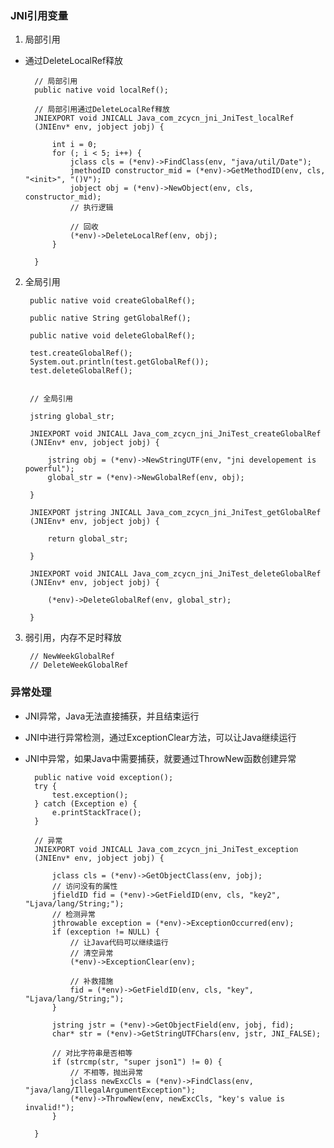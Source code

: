 ### JNI引用变量

1. 局部引用  

- 通过DeleteLocalRef释放  

        // 局部引用
        public native void localRef();

        // 局部引用通过DeleteLocalRef释放
        JNIEXPORT void JNICALL Java_com_zcycn_jni_JniTest_localRef
        (JNIEnv* env, jobject jobj) {

            int i = 0;
            for (; i < 5; i++) {
                jclass cls = (*env)->FindClass(env, "java/util/Date");
                jmethodID constructor_mid = (*env)->GetMethodID(env, cls, "<init>", "()V");
                jobject obj = (*env)->NewObject(env, cls, constructor_mid);
                // 执行逻辑

                // 回收
                (*env)->DeleteLocalRef(env, obj);
            }

        }

2. 全局引用 

        public native void createGlobalRef();
        
        public native String getGlobalRef();
        
        public native void deleteGlobalRef();     

        test.createGlobalRef();
		System.out.println(test.getGlobalRef());
		test.deleteGlobalRef();   


        // 全局引用

        jstring global_str;

        JNIEXPORT void JNICALL Java_com_zcycn_jni_JniTest_createGlobalRef
        (JNIEnv* env, jobject jobj) {

            jstring obj = (*env)->NewStringUTF(env, "jni developement is powerful");
            global_str = (*env)->NewGlobalRef(env, obj);

        }

        JNIEXPORT jstring JNICALL Java_com_zcycn_jni_JniTest_getGlobalRef
        (JNIEnv* env, jobject jobj) {

            return global_str;

        }

        JNIEXPORT void JNICALL Java_com_zcycn_jni_JniTest_deleteGlobalRef
        (JNIEnv* env, jobject jobj) {

            (*env)->DeleteGlobalRef(env, global_str);

        }        

3. 弱引用，内存不足时释放

        // NewWeekGlobalRef
        // DeleteWeekGlobalRef        

### 异常处理  

- JNI异常，Java无法直接捕获，并且结束运行  
- JNI中进行异常检测，通过ExceptionClear方法，可以让Java继续运行  
- JNI中异常，如果Java中需要捕获，就要通过ThrowNew函数创建异常  

	    public native void exception();        
        try {
			test.exception();
		} catch (Exception e) {
			e.printStackTrace();
		}  

        // 异常
        JNIEXPORT void JNICALL Java_com_zcycn_jni_JniTest_exception
        (JNIEnv* env, jobject jobj) {

            jclass cls = (*env)->GetObjectClass(env, jobj);
            // 访问没有的属性
            jfieldID fid = (*env)->GetFieldID(env, cls, "key2", "Ljava/lang/String;");
            // 检测异常
            jthrowable exception = (*env)->ExceptionOccurred(env);
            if (exception != NULL) {
                // 让Java代码可以继续运行
                // 清空异常
                (*env)->ExceptionClear(env);

                // 补救措施
                fid = (*env)->GetFieldID(env, cls, "key", "Ljava/lang/String;");
            }

            jstring jstr = (*env)->GetObjectField(env, jobj, fid);
            char* str = (*env)->GetStringUTFChars(env, jstr, JNI_FALSE);

            // 对比字符串是否相等
            if (strcmp(str, "super json1") != 0) {
                // 不相等，抛出异常
                jclass newExcCls = (*env)->FindClass(env, "java/lang/IllegalArgumentException");
                (*env)->ThrowNew(env, newExcCls, "key's value is invalid!");
            }

        }